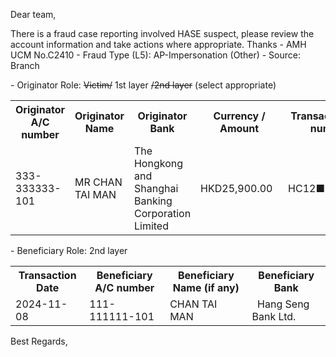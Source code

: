 Dear team,

There is a fraud case reporting involved HASE  suspect, please review the account information and take actions where appropriate. Thanks
\- AMH UCM No.C2410
\- Fraud Type (L5): AP-Impersonation (Other)
\- Source: Branch

\- Originator Role: ~~Victim/~~ 1st layer ~~/2nd layer~~ (select appropriate)
<table>
<tr><th>Originator A/C number</th><th>Originator Name</th><th>Originator Bank</th><th>Currency / Amount</th><th>Transaction ref. number</th></tr>
<tr><td>333-333333-101 </td><td>MR CHAN TAI MAN </td><td>The Hongkong and Shanghai Banking Corporation Limited  </td><td>HKD25,900.00  </td><td>HC12■■■■■■</td></tr>
</table>

\- Beneficiary Role: 2nd layer
<table>
<tr><th>Transaction Date</th><th>Beneficiary A/C number</th><th>Beneficiary Name (if any)</th><th>Beneficiary Bank</th></tr>
<tr><td>2024-11-08</td><td>111-111111-101 </td><td>CHAN TAI MAN </td><td>  Hang Seng Bank Ltd.  </td></tr>
</table>

Best Regards,
